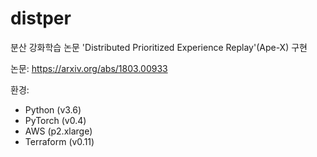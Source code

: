 # distper
분산 강화학습 논문 'Distributed Prioritized Experience Replay'(Ape-X) 구현

논문: https://arxiv.org/abs/1803.00933

환경:
- Python (v3.6)
- PyTorch (v0.4)
- AWS (p2.xlarge)
- Terraform (v0.11)


